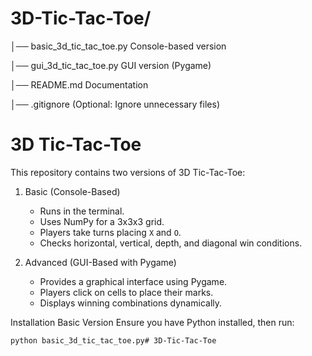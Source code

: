 # 3D-Tic-Tac-Toe/
│── basic_3d_tic_tac_toe.py
Console-based version

│── gui_3d_tic_tac_toe.py         GUI version (Pygame)

│── README.md                     Documentation

│── .gitignore                     (Optional: Ignore unnecessary files)

# 3D Tic-Tac-Toe
This repository contains two versions of 3D Tic-Tac-Toe:

1. Basic (Console-Based)  
   - Runs in the terminal.  
   - Uses NumPy for a 3x3x3 grid.  
   - Players take turns placing `X` and `O`.  
   - Checks horizontal, vertical, depth, and diagonal win conditions. 

2. Advanced (GUI-Based with Pygame)  
   - Provides a graphical interface using Pygame.  
   - Players click on cells to place their marks.  
   - Displays winning combinations dynamically.  

Installation
Basic Version
Ensure you have Python installed, then run:
```bash
python basic_3d_tic_tac_toe.py# 3D-Tic-Tac-Toe
